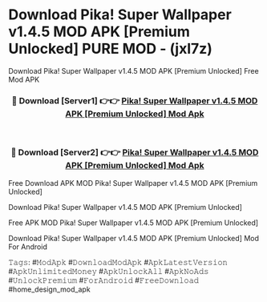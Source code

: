 # Download Pika! Super Wallpaper v1.4.5 MOD APK [Premium Unlocked] PURE MOD - (jxl7z)
Download Pika! Super Wallpaper v1.4.5 MOD APK [Premium Unlocked] Free Mod APK

<div align="center">
<h3>🔴 Download [Server1] 👉👉 <a href="https://apk-comot.site?title=Pika!_Super_Wallpaper_v1.4.5_MOD_APK_[Premium_Unlocked]">Pika! Super Wallpaper v1.4.5 MOD APK [Premium Unlocked] Mod Apk</a></h3><br>

<h3>🔴 Download [Server2] 👉👉 <a href="https://apk-comot.site?title=Pika!_Super_Wallpaper_v1.4.5_MOD_APK_[Premium_Unlocked]">Pika! Super Wallpaper v1.4.5 MOD APK [Premium Unlocked] Mod Apk</a></h3>
</div>


Free Download APK MOD Pika! Super Wallpaper v1.4.5 MOD APK [Premium Unlocked]

Download Pika! Super Wallpaper v1.4.5 MOD APK [Premium Unlocked] 

Free APK MOD Pika! Super Wallpaper v1.4.5 MOD APK [Premium Unlocked] 

Download Pika! Super Wallpaper v1.4.5 MOD APK [Premium Unlocked] Mod For Android

𝚃𝚊𝚐𝚜: #𝙼𝚘𝚍𝙰𝚙𝚔 #𝙳𝚘𝚠𝚗𝚕𝚘𝚊𝚍𝙼𝚘𝚍𝙰𝚙𝚔 #𝙰𝚙𝚔𝙻𝚊𝚝𝚎𝚜𝚝𝚅𝚎𝚛𝚜𝚒𝚘𝚗 #𝙰𝚙𝚔𝚄𝚗𝚕𝚒𝚖𝚒𝚝𝚎𝚍𝙼𝚘𝚗𝚎𝚢 #𝙰𝚙𝚔𝚄𝚗𝚕𝚘𝚌𝚔𝙰𝚕𝚕 #𝙰𝚙𝚔𝙽𝚘𝙰𝚍𝚜 #𝚄𝚗𝚕𝚘𝚌𝚔𝙿𝚛𝚎𝚖𝚒𝚞𝚖 #𝙵𝚘𝚛𝙰𝚗𝚍𝚛𝚘𝚒𝚍 #𝙵𝚛𝚎𝚎𝙳𝚘𝚠𝚗𝚕𝚘𝚊𝚍 #home_design_mod_apk
